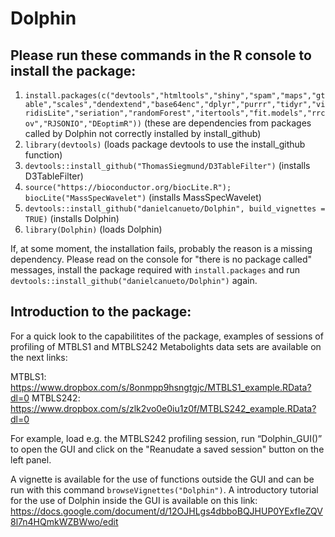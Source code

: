 # Dolphin

## Please run these commands in the R console to install the package:

1. `install.packages(c("devtools","htmltools","shiny","spam","maps","gtable","scales","dendextend","base64enc","dplyr","purrr","tidyr","viridisLite","seriation","randomForest","itertools","fit.models","rrcov","RJSONIO","DEoptimR"))`               (these are dependencies from packages called by Dolphin not correctly installed by install_github) 
2. `library(devtools)`           (loads package devtools to use the install_github function)
3. `devtools::install_github("ThomasSiegmund/D3TableFilter")`             (installs D3TableFilter) 
4. `source("https://bioconductor.org/biocLite.R"); biocLite("MassSpecWavelet")`            (installs MassSpecWavelet) 
5. `devtools::install_github("danielcanueto/Dolphin", build_vignettes = TRUE)`           (installs Dolphin)
6. `library(Dolphin)`          (loads Dolphin)

If, at some moment, the installation fails, probably the reason is a missing dependency. Please read on the console for "there is no package called" messages, install the package required with `install.packages` and run `devtools::install_github("danielcanueto/Dolphin")` again.


## Introduction to the package:

For a quick look to the capabilitites of the package, examples of sessions of profiling of MTBLS1 and MTBLS242 Metabolights data sets are available on the next links:

MTBLS1: https://www.dropbox.com/s/8onmpp9hsngtgjc/MTBLS1_example.RData?dl=0
MTBLS242: https://www.dropbox.com/s/zlk2vo0e0iu1z0f/MTBLS242_example.RData?dl=0

For example, load e.g. the MTBLS242 profiling session, run “Dolphin_GUI()” to open the GUI and click on the "Reanudate a saved session" button on the left panel.  


A vignette is available for the use of functions outside the GUI and can be run with this command `browseVignettes("Dolphin")`. A introductory tutorial for the use of Dolphin inside the GUI is available on this link: https://docs.google.com/document/d/12OJHLgs4dbboBQJHUP0YExfIeZQV8l7n4HQmkWZBWwo/edit

